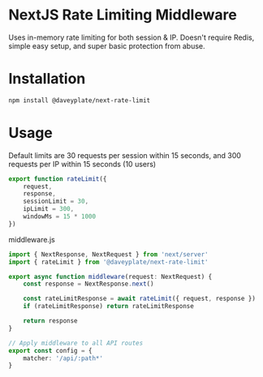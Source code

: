 # NextJS Rate Limiting Middleware

Uses in-memory rate limiting for both session & IP. Doesn't require Redis, simple easy setup, and super basic protection from abuse.

# Installation

```bash
npm install @daveyplate/next-rate-limit
```

# Usage

Default limits are 30 requests per session within 15 seconds, and 300 requests per IP within 15 seconds (10 users)

```jsx
export function rateLimit({ 
    request, 
    response, 
    sessionLimit = 30, 
    ipLimit = 300, 
    windowMs = 15 * 1000 
})
```

middleware.js

```ts
import { NextResponse, NextRequest } from 'next/server'
import { rateLimit } from '@daveyplate/next-rate-limit'

export async function middleware(request: NextRequest) {
    const response = NextResponse.next()

    const rateLimitResponse = await rateLimit({ request, response })
    if (rateLimitResponse) return rateLimitResponse

    return response
}

// Apply middleware to all API routes
export const config = {
    matcher: '/api/:path*'
}
```
